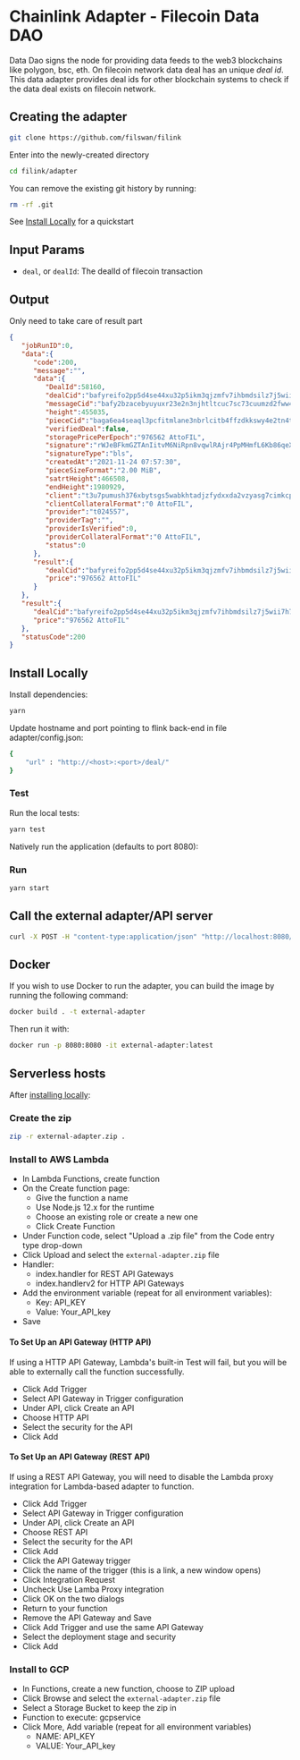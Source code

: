 
# Chainlink Adapter - Filecoin Data DAO 

Data Dao signs the node for providing data feeds to the web3 blockchains like polygon, bsc, eth. On filecoin network data deal has an unique *deal id*. This data adapter provides deal ids for other blockchain systems to check if the data deal exists on filecoin network.


## Creating the adapter 

```bash
git clone https://github.com/filswan/filink
```

Enter into the newly-created directory

```bash
cd filink/adapter
```

You can remove the existing git history by running:

```bash
rm -rf .git
```

See [Install Locally](#install-locally) for a quickstart

## Input Params

- `deal`, or `dealId`: The dealId of filecoin transaction

## Output
Only need to take care of result part

```json
{
   "jobRunID":0,
   "data":{
      "code":200,
      "message":"",
      "data":{
         "DealId":58160,
         "dealCid":"bafyreifo2pp5d4se44xu32p5ikm3qjzmfv7ihbmdsilz7j5wii7h7ne3gm",
         "messageCid":"bafy2bzacebyuyuxr23e2n3njhtltcuc7sc73cuumzd2fww4mt4ivtzg2zn6um",
         "height":455035,
         "pieceCid":"baga6ea4seaql3pcfitmlane3nbrlcitb4ffzdkkswy4e2tn4tf67muicdcueiki",
         "verifiedDeal":false,
         "storagePricePerEpoch":"976562 AttoFIL",
         "signature":"rWJeBFkmGZTAnIitvM6NiRpn8vqwlRAjr4PpMHmfL6Kb86qeXU99DtHWmjW8WyARAFn3mTUtB4+rlibfEUFlts4cAESxfHPiuOciVj0r0d8Y3te0axEZETGsJeLQPPkY",
         "signatureType":"bls",
         "createdAt":"2021-11-24 07:57:30",
         "pieceSizeFormat":"2.00 MiB",
         "satrtHeight":466508,
         "endHeight":1980929,
         "client":"t3u7pumush376xbytsgs5wabkhtadjzfydxxda2vzyasg7cimkcphswrq66j4dubbhwpnojqd3jie6ermpwvvq",
         "clientCollateralFormat":"0 AttoFIL",
         "provider":"t024557",
         "providerTag":"",
         "providerIsVerified":0,
         "providerCollateralFormat":"0 AttoFIL",
         "status":0
      },
      "result":{
         "dealCid":"bafyreifo2pp5d4se44xu32p5ikm3qjzmfv7ihbmdsilz7j5wii7h7ne3gm",
         "price":"976562 AttoFIL"
      }
   },
   "result":{
      "dealCid":"bafyreifo2pp5d4se44xu32p5ikm3qjzmfv7ihbmdsilz7j5wii7h7ne3gm",
      "price":"976562 AttoFIL"
   },
   "statusCode":200
}

```

## Install Locally

Install dependencies:

```bash
yarn
```
Update hostname and port pointing to flink back-end in file adapter/config.json:
```bash
{
    "url" : "http://<host>:<port>/deal/"
}

```

### Test

Run the local tests:

```bash
yarn test
```

Natively run the application (defaults to port 8080):

### Run

```bash
yarn start
```

## Call the external adapter/API server

```bash
curl -X POST -H "content-type:application/json" "http://localhost:8080/" --data '{ "id": 0, "data": { "deal":"58160", "network":"filecoin_mainnet"} }'
```

## Docker

If you wish to use Docker to run the adapter, you can build the image by running the following command:

```bash
docker build . -t external-adapter
```

Then run it with:

```bash
docker run -p 8080:8080 -it external-adapter:latest
```

## Serverless hosts

After [installing locally](#install-locally):

### Create the zip

```bash
zip -r external-adapter.zip .
```

### Install to AWS Lambda

- In Lambda Functions, create function
- On the Create function page:
  - Give the function a name
  - Use Node.js 12.x for the runtime
  - Choose an existing role or create a new one
  - Click Create Function
- Under Function code, select "Upload a .zip file" from the Code entry type drop-down
- Click Upload and select the `external-adapter.zip` file
- Handler:
    - index.handler for REST API Gateways
    - index.handlerv2 for HTTP API Gateways
- Add the environment variable (repeat for all environment variables):
  - Key: API_KEY
  - Value: Your_API_key
- Save

#### To Set Up an API Gateway (HTTP API)

If using a HTTP API Gateway, Lambda's built-in Test will fail, but you will be able to externally call the function successfully.

- Click Add Trigger
- Select API Gateway in Trigger configuration
- Under API, click Create an API
- Choose HTTP API
- Select the security for the API
- Click Add

#### To Set Up an API Gateway (REST API)

If using a REST API Gateway, you will need to disable the Lambda proxy integration for Lambda-based adapter to function.

- Click Add Trigger
- Select API Gateway in Trigger configuration
- Under API, click Create an API
- Choose REST API
- Select the security for the API
- Click Add
- Click the API Gateway trigger
- Click the name of the trigger (this is a link, a new window opens)
- Click Integration Request
- Uncheck Use Lamba Proxy integration
- Click OK on the two dialogs
- Return to your function
- Remove the API Gateway and Save
- Click Add Trigger and use the same API Gateway
- Select the deployment stage and security
- Click Add

### Install to GCP

- In Functions, create a new function, choose to ZIP upload
- Click Browse and select the `external-adapter.zip` file
- Select a Storage Bucket to keep the zip in
- Function to execute: gcpservice
- Click More, Add variable (repeat for all environment variables)
  - NAME: API_KEY
  - VALUE: Your_API_key
